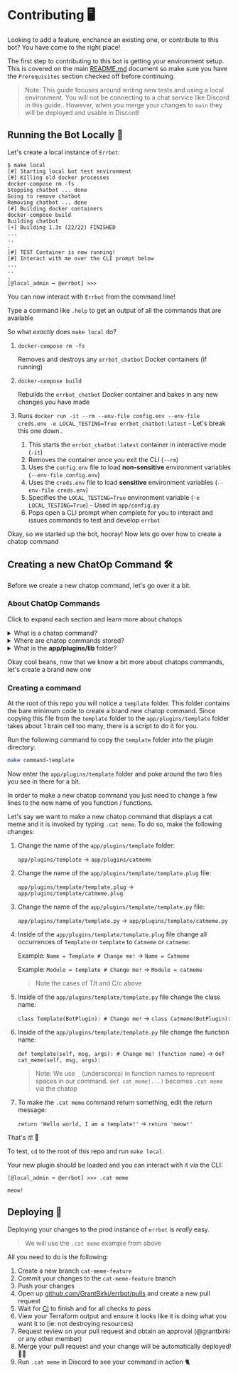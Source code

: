 # Contributing 🖥️

Looking to add a feature, enchance an existing one, or contribute to this bot? You have come to the right place!

The first step to contributing to this bot is getting your environment setup. This is covered on the main [README.md](README.md) document so make sure you have the `Prerequisites` section checked off before continuing.

> Note: This guide focuses around writing new tests and using a local environment. You will not be connecting to a chat service like Discord in this guide.. However, when you merge your changes to `main` they will be deployed and usable in Discord!

## Running the Bot Locally 🤖

Let's create a local instance of `Errbot`:

```console
$ make local
[#] Starting local bot test environment
[#] Killing old docker processes
docker-compose rm -fs
Stopping chatbot ... done
Going to remove chatbot
Removing chatbot ... done
[#] Building docker containers
docker-compose build
Building chatbot
[+] Building 1.3s (22/22) FINISHED
...
..
.
[#] TEST Container is now running!
[#] Interact with me over the CLI prompt below
...
..
.
[@local_admin ➡ @errbot] >>>
```

You can now interact with `Errbot` from the command line!

Type a command like `.help` to get an output of all the commands that are available

So what *exactly* does `make local` do?

1. `docker-compose rm -fs`

    Removes and destroys any `errbot_chatbot` Docker containers (if running)

1. `docker-compose build`

    Rebuilds the `errbot_chatbot` Docker container and bakes in any new changes you have made

1. Runs `docker run -it --rm --env-file config.env --env-file creds.env -e LOCAL_TESTING=True errbot_chatbot:latest` - Let's break this one down..

    1. This starts the `errbot_chatbot:latest` container in interactive mode (`-it`)
    1. Removes the container once you exit the CLI (`--rm`)
    1. Uses the `config.env` file to load **non-sensitive** environment variables (`--env-file config.env`)
    1. Uses the `creds.env` file to load **sensitive** environment variables (`--env-file creds.env`)
    1. Specifies the `LOCAL_TESTING=True` environment variable (`-e LOCAL_TESTING=True`) - Used in `app/config.py`
    1. Pops open a CLI prompt when complete for you to interact and issues commands to test and develop `errbot`

Okay, so we started up the bot, hooray! Now lets go over how to create a chatop command

## Creating a new ChatOp Command 🛠️

Before we create a new chatop command, let's go over it a bit.

### About ChatOp Commands

Click to expand each section and learn more about chatops

<details>

<summary>What is a chatop command?</summary>

`.help`, `.uptime`, `.whoami`, `.example` are all examples of chatop commands

The first three commands listed above (`.help`, `.uptime`, `.whoami`) are **builtin** commands. This means that they come with the [errbot](https://github.com/errbotio/errbot) framework.

The last command listed above (`.example`) is a **plugin** command. This means that it is a chatop command which *we* created for our own use! This guide will focus on **plugins** which are chatops commands that we write and bake into our chatbot

</details>

<details>

<summary>Where are chatop commands stored?</summary>

They are stored in the `app/plugins` folder. Each chatop command is then stored in its own subfolder:

`app/plugins/example`

</details>

<details>

<summary>What is the <b>app/plugins/lib</b> folder?</summary>

Good thing you asked! This is a special folder for storing shared/common libraries between chatop commands.

For example, let's say you had two chatop functions `.send cat meme` and `.send dog meme`. People were spamming memes too fast so you needed to rate limit both commands. You could add a shared `rate_limit_memes()` function in `app/plugins/lib/common` and then import that function into both your **cat** and **dog** chatops. Check out the `app/plugins/lib` folder to see examples in action

</details>

Okay cool beans, now that we know a bit more about chatops commands, let's create a brand new one

### Creating a command

At the root of this repo you will notice a `template` folder. This folder contains the bare minimum code to create a brand new chatop command. Since copying this file from the `template` folder to the `app/plugins/template` folder takes about 1 brain cell too many, there is a script to do it for you.

Run the following command to copy the `template` folder into the plugin directory:

```bash
make command-template
```

Now enter the `app/plugins/template` folder and poke around the two files you see in there for a bit.

In order to make a new chatop command you just need to change a few lines to the new name of you function / functions.

Let's say we want to make a new chatop command that displays a cat meme and it is invoked by typing `.cat meme`. To do so, make the following changes:

1. Change the name of the `app/plugins/template` folder:

    `app/plugins/template` -> `app/plugins/catmeme`

1. Change the name of the `app/plugins/template/template.plug` file:

    `app/plugins/template/template.plug` -> `app/plugins/template/catmeme.plug`

1. Change the name of the `app/plugins/template/template.py` file:

    `app/plugins/template/template.py` -> `app/plugins/template/catmeme.py`

1. Inside of the `app/plugins/template/template.plug` file change all occurrences of `Template` or `template` to `Catmeme` or `catmeme`:

    Example: `Name = Template # Change me!` -> `Name = Catmeme`

    Example: `Module = template # Change me!` -> `Module = catmeme`

    > Note the cases of T/t and C/c above

1. Inside of the `app/plugins/template/template.py` file change the class name:

    `class Template(BotPlugin): # Change me!` -> `class Catmeme(BotPlugin):`

1. Inside of the `app/plugins/template/template.py` file change the function name:

    `def template(self, msg, args): # Change me! (function name)` -> `def cat_meme(self, msg, args):`

    > Note: We use `_` (underscores) in function names to represent spaces in our command. `def cat_meme(...)` becomes `.cat meme` via the chatop

1. To make the `.cat meme` command return something, edit the return message:

    `return 'Hello world, I am a template!'` -> `return 'meow!'`

That's it! 🎉

To test, `cd` to the root of this repo and run `make local`.

Your new plugin should be loaded and you can interact with it via the CLI:

```console
[@local_admin ➡ @errbot] >>> .cat meme

meow!
```

## Deploying 🚀

Deploying your changes to the prod instance of `errbot` is *really* easy.

> We will use the `.cat meme` example from above

All you need to do is the following:

1. Create a new branch `cat-meme-feature`
1. Commit your changes to the `cat-meme-feature` branch
1. Push your changes
1. Open up [github.com/GrantBirki/errbot/pulls](https://github.com/GrantBirki/errbot/pulls) and create a new pull request
1. Wait for [CI](https://en.wikipedia.org/wiki/Continuous_integration) to finish and for all checks to pass
1. View your Terraform output and ensure it looks like it is doing what you want it to (ie: not destroying resources)
1. Request review on your pull request and obtain an approval (@grantbirki or any other member)
1. Merge your pull request and your change will be automatically deployed! 🚀✨
1. Run `.cat meme` in Discord to see your command in action 🐈
